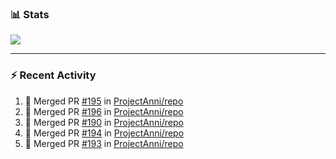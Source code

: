 ### :bar_chart: Stats

<a href="#">
  <img align="center" src="https://github-readme-stats.vercel.app/api?username=tuzi3040&show_icons=true&theme=dark" />
</a>

---

### :zap: Recent Activity

<!--START_SECTION:activity-->
1. 🎉 Merged PR [#195](https://github.com/ProjectAnni/repo/pull/195) in [ProjectAnni/repo](https://github.com/ProjectAnni/repo)
2. 🎉 Merged PR [#196](https://github.com/ProjectAnni/repo/pull/196) in [ProjectAnni/repo](https://github.com/ProjectAnni/repo)
3. 🎉 Merged PR [#190](https://github.com/ProjectAnni/repo/pull/190) in [ProjectAnni/repo](https://github.com/ProjectAnni/repo)
4. 🎉 Merged PR [#194](https://github.com/ProjectAnni/repo/pull/194) in [ProjectAnni/repo](https://github.com/ProjectAnni/repo)
5. 🎉 Merged PR [#193](https://github.com/ProjectAnni/repo/pull/193) in [ProjectAnni/repo](https://github.com/ProjectAnni/repo)
<!--END_SECTION:activity-->
